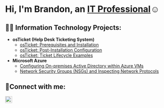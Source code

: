 <h1>Hi, I'm Brandon, an <a href="https://linkedin.com/in/brandon-rhodes-4a412721/">IT Professional</a>☺</h1>

<h2>👨‍💻 Information Technology Projects:</h2>

- <b>osTicket (Help Desk Ticketing System)</b>
  - [osTicket: Prerequisites and Installation](https://github.com/brhodes84/osticket-prereqs)
  - [osTicket: Post-Installation Configuration](https://github.com/brhodes84/post-install-config)
  - [osTicket: Ticket Lifecycle Examples](https://github.com/brhodes84/ticket-lifecycle)
- <b>Microsoft Azure</b>
  - [Configuring On-premises Active Directory within Azure VMs](https://github.com/brhodes84/configure-ad)
  - [Network Security Groups (NSGs) and Inspecting Network Protocols](https://github.com/brhodes84/azure-network-protocols)

<h2>🤳Connect with me:</h2>


[<img align="left" alt="Josh | LinkedIn" width="22px" src="https://cdn.jsdelivr.net/npm/simple-icons@v3/icons/linkedin.svg" />][linkedin]


[linkedin]: https://linkedin.com/in/brandon-rhodes-4a412721/
